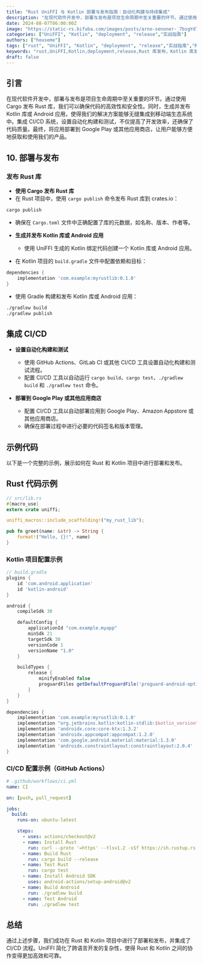 ```yaml
---
title: "Rust UniFFI 与 Kotlin 部署与发布指南：自动化构建与持续集成"
description: "在现代软件开发中，部署与发布是项目生命周期中至关重要的环节。通过使用 Cargo 发布 Rust 库，我们可以确保代码的高效性和安全性。同时，生成并发布 Kotlin 库或 Android 应用，使得我们的解决方案能够无缝集成到移动端生态系统中。集成 CI/CD 系统，设置自动化构建和测试，不仅提高了开发效率，还确保了代码质量。最终，将应用部署到 Google Play 或其他应用商店，让用户能够方便地获取和使用我们的产品。"
date: 2024-08-07T06:00:00Z
image: "https://static-rs.bifuba.com/images/posts/arno-senoner-_7bsgYdTTVE-unsplash.jpg"
categories: ["UniFFI", "Kotlin", "deployment", "release","实战指南"]
authors: ["houseme"]
tags: ["rust", "UniFFI", "Kotlin", "deployment", "release","实战指南","Rust 库发布，Kotlin 库发布，CI/CD 集成，Google Play 部署"]
keywords: "rust,UniFFI,Kotlin,deployment,release,Rust 库发布，Kotlin 库发布，CI/CD 集成，Google Play 部署"
draft: false
---
```


## 引言

在现代软件开发中，部署与发布是项目生命周期中至关重要的环节。通过使用 Cargo 发布 Rust 库，我们可以确保代码的高效性和安全性。同时，生成并发布 Kotlin 库或 Android 应用，使得我们的解决方案能够无缝集成到移动端生态系统中。集成 CI/CD 系统，设置自动化构建和测试，不仅提高了开发效率，还确保了代码质量。最终，将应用部署到 Google Play 或其他应用商店，让用户能够方便地获取和使用我们的产品。

## 10. 部署与发布

### 发布 Rust 库

- **使用 Cargo 发布 Rust 库**
- 在 Rust 项目中，使用 `cargo publish` 命令发布 Rust 库到 crates.io：

```sh
cargo publish
```

- 确保在 `Cargo.toml` 文件中正确配置了库的元数据，如名称、版本、作者等。

- **生成并发布 Kotlin 库或 Android 应用**
  - 使用 UniFFI 生成的 Kotlin 绑定代码创建一个 Kotlin 库或 Android 应用。
- 在 Kotlin 项目的 `build.gradle` 文件中配置依赖和目标：

```groovy
dependencies {
    implementation 'com.example:myrustlib:0.1.0'
}
```

- 使用 Gradle 构建和发布 Kotlin 库或 Android 应用：

```sh
./gradlew build
./gradlew publish
```

## 集成 CI/CD

- **设置自动化构建和测试**

  - 使用 GitHub Actions、GitLab CI 或其他 CI/CD 工具设置自动化构建和测试流程。
  - 配置 CI/CD 工具以自动运行 `cargo build`、`cargo test`、`./gradlew build` 和 `./gradlew test` 命令。

- **部署到 Google Play 或其他应用商店**
  - 配置 CI/CD 工具以自动部署应用到 Google Play、Amazon Appstore 或其他应用商店。
  - 确保在部署过程中进行必要的代码签名和版本管理。

## 示例代码

以下是一个完整的示例，展示如何在 Rust 和 Kotlin 项目中进行部署和发布。

## Rust 代码示例

```rust
// src/lib.rs
#[macro_use]
extern crate uniffi;

uniffi_macros::include_scaffolding!("my_rust_lib");

pub fn greet(name: &str) -> String {
    format!("Hello, {}!", name)
}
```

### Kotlin 项目配置示例

```groovy
// build.gradle
plugins {
    id 'com.android.application'
    id 'kotlin-android'
}

android {
    compileSdk 30

    defaultConfig {
        applicationId "com.example.myapp"
        minSdk 21
        targetSdk 30
        versionCode 1
        versionName "1.0"
    }

    buildTypes {
        release {
            minifyEnabled false
            proguardFiles getDefaultProguardFile('proguard-android-optimize.txt'), 'proguard-rules.pro'
        }
    }
}

dependencies {
    implementation 'com.example:myrustlib:0.1.0'
    implementation "org.jetbrains.kotlin:kotlin-stdlib:$kotlin_version"
    implementation 'androidx.core:core-ktx:1.3.2'
    implementation 'androidx.appcompat:appcompat:1.2.0'
    implementation 'com.google.android.material:material:1.3.0'
    implementation 'androidx.constraintlayout:constraintlayout:2.0.4'
}
```

### CI/CD 配置示例（GitHub Actions）

```yaml
# .github/workflows/ci.yml
name: CI

on: [push, pull_request]

jobs:
  build:
    runs-on: ubuntu-latest

    steps:
      - uses: actions/checkout@v2
      - name: Install Rust
        run: curl --proto '=https' --tlsv1.2 -sSf https://sh.rustup.rs | sh -s -- -y
      - name: Build Rust
        run: cargo build --release
      - name: Test Rust
        run: cargo test
      - name: Install Android SDK
        uses: android-actions/setup-android@v2
      - name: Build Android
        run: ./gradlew build
      - name: Test Android
        run: ./gradlew test
```

## 总结

通过上述步骤，我们成功在 Rust 和 Kotlin 项目中进行了部署和发布，并集成了 CI/CD 流程。UniFFI 简化了跨语言开发的复杂性，使得 Rust 和 Kotlin 之间的协作变得更加高效和可靠。
